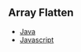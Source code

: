 Array Flatten
-------------


- [Java](java/src/main/java/com/porcelani/Arrays.java)
- [Javascript](javascript/scr/arrays.js)
